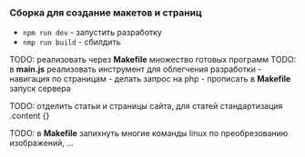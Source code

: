 ### Сборка для создание макетов и страниц

- `npm run dev` - запустить разработку
- `nmp run build` - сбилдить

TODO: реализовать через **Makefile** множество готовых программ
TODO: в **main.js** реализовать инструмент для облегчения разработки - навигация по страницам - делать запрос на php - прописать в **Makefile** запуск сервера

TODO: отделить статьи и страницы сайта, для статей стандартизация .content {}

TODO: в **Makefile** запихнуть многие команды linux по преобрезованию изображений, ...
